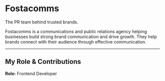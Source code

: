 # Fostacomms

The PR team behind trusted brands.

Fostacomms is a communications and public relations agency helping businesses build strong brand communication and drive growth. They help brands connect with their audience through effective communication.

---

## My Role & Contributions

**Role:** Frontend Developer

